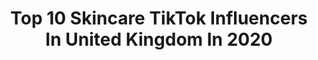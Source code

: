 ---
title: Top 10 Skincare TikTok Influencers In United Kingdom In 2020
description: >-
  Find top skincare TikTok influencers in United Kingdom in 2020. Most popular hashtags: #skincare #fyp #skincareroutine #makeup.
platform: TikTok
hits: 223
text_top: Identify the best TikTok accounts on inBeat.
text_bottom: Our platform aggregates 223 TikTok influencers like this in United Kingdom for you to contact.
profiles:
  - username: "jakejamiebeauty"
    fullname: >-
      Jake-Jamie 
    bio: >-
      Beauty, skincare & satisfying vids 🤤 Shop the Jake-Jamie x Rev Collection 👇🏻
    location: "United Kingdom"
    followers: 134700
    engagement: 2357
    commentsToLikes: 0.011556
    id: ck8addqh75f1v0j78kzwbn9lf
    verified: true
    hashtags: "#skincare, #beauty, #fyp, #facemask"
  - username: "caprice.s.xo"
    fullname: >-
      Caprice Sinatra
    bio: >-
      📍LDN 💌 capricesntr@gmail.com Makeup | Hair | Skincare
    location: "United Kingdom"
    followers: 31000
    engagement: 2240
    commentsToLikes: 0.024568
    id: ck8qgxucm2qwp0j787fcm74pm
    verified: false
    hashtags: "#makeup, #fyp, #foryou, #euphoria"
  - username: "debbiekodas"
    fullname: >-
      debbiekodas
    bio: >-
      #skincarevibes 📍UK Debbie.kodas@gmail.com
    location: "United Kingdom"
    followers: 50100
    engagement: 707
    commentsToLikes: 0.042955
    id: ck9a4sw9sw0gm0j78603emd8n
    verified: false
    hashtags: "#skincare, #bodycare, #antiaging, #duet"
  - username: "superdrug"
    fullname: >-
      Superdrug
    bio: >-
      Your one stop shop for all things beauty, health and skincare 😍💄🛁
    location: "United Kingdom"
    followers: 41700
    engagement: 1772
    commentsToLikes: 0.026481
    id: ck9a4sh2avww80j78j4fcdqks
    verified: true
    hashtags: "#splits, #fyp, #superdrug, #makeup"
  - username: "mlaceyd.skincare"
    fullname: >-
      mattie does skincare
    bio: >-
      Beauty journalist studying skincare follow on insta for fashion skincare blog⬇️
    location: "United Kingdom"
    followers: 20300
    engagement: 379
    commentsToLikes: 0.052393
    id: ck9nhta4xgcyj0j789hcumed7
    verified: false
    hashtags: "#skincaretips, #skinfluencer, #skinquiz, #skincarescience"
  - username: "summerlouise._"
    fullname: >-
      Summer Louise
    bio: >-
      Makeup Artist 💄 Skincare, Makeup & Self care IG: @thesummerlouise_
    location: "United Kingdom"
    followers: 2997
    engagement: 504
    commentsToLikes: 0.041813
    id: ckcjm05qgepv80j23q8226ehz
    verified: false
    hashtags: "#xyzbca, #xyzcba, #ukmua, #makeup"
  - username: "hanstluce"
    fullname: >-
      Hannah St Luce
    bio: >-
      Content creator | Beauty & Skincare addict😝 UK | Insta: hanstluce
    location: "United Kingdom"
    followers: 13700
    engagement: 1020
    commentsToLikes: 0.045078
    id: ckd17lgdvovkj0j23f3ewi7uf
    verified: false
    hashtags: "#storytimemakeup, #halloweenmakeuplook, #foryoupage, #fyp"
  - username: "mondaymuse"
    fullname: >-
      Skincare & beauty tips
    bio: >-
      Skincare formulator Creating my own products for reactive skin Launching October
    location: "United Kingdom"
    followers: 36100
    engagement: 1033
    commentsToLikes: 0.017069
    id: ckb9qr6bpmxxl0j230prmkbto
    verified: false
    hashtags: "#hyperpigmentation, #acneskin, #acnetreatment, #acneskincare"
  - username: "laurappbeauty8"
    fullname: >-
      Laura Edwards
    bio: >-
      🧴🧖🏼‍♀️🎟🛁 🛍liketoknow.it/laurappbeauty 🛍Skincare Favourites 👇🏻☝🏻
    location: "United Kingdom"
    followers: 7448
    engagement: 447
    commentsToLikes: 0.023372
    id: ck982t27hhm310j78vyxp4qfq
    verified: false
    hashtags: "#maskne, #skincarefavorites, #spf, #fyp"
  - username: "glitztoy"
    fullname: >-
      GLITZ TOY
    bio: >-
      Beauty Tech Brand Makeup & Skincare tools for you! TURN THE BEAUTY POWER ON🌟
    location: "United Kingdom"
    followers: 2638
    engagement: 496
    commentsToLikes: 0.021886
    id: ck81qtqn8jryq0j78sjvcu1zl
    verified: false
    hashtags: "#makeuptechnology, #skincareroutine, #selfcare, #skincare"
---